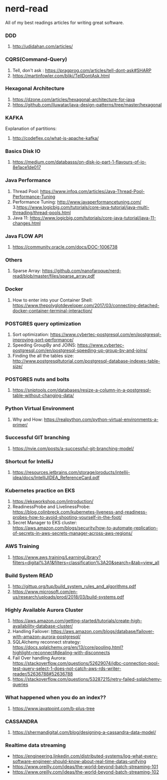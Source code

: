 # nerd-read
All of my best readings articles for writing great software.

### DDD
1. http://udidahan.com/articles/

### CQRS(Command-Query)
1. Tell, don't ask : https://pragprog.com/articles/tell-dont-ask#SHARP
2. https://martinfowler.com/bliki/TellDontAsk.html

### Hexagonal Architecture
1. https://dzone.com/articles/hexagonal-architecture-for-java
2. https://github.com/iluwatar/java-design-patterns/tree/master/hexagonal

### KAFKA
Explanation of partitions:
1. http://codeflex.co/what-is-apache-kafka/

### Basics Disk IO
1. https://medium.com/databasss/on-disk-io-part-1-flavours-of-io-8e1ace1de017

### Java Performance
1. Thread Pool: https://www.infoq.com/articles/Java-Thread-Pool-Performance-Tuning
2. Performance Tuning: http://www.javaperformancetuning.com/
3.https://www.logicbig.com/tutorials/core-java-tutorial/java-multi-threading/thread-pools.html
4. Java 11: https://www.logicbig.com/tutorials/core-java-tutorial/java-11-changes.html
### Java FLOW API
1. https://community.oracle.com/docs/DOC-1006738

### Others
1. Sparse Array: https://github.com/nanofaroque/nerd-read/blob/master/files/sparse_array.pdf

### Docker
1. How to enter into your Container Shell: https://www.thepolyglotdeveloper.com/2017/03/connecting-detached-docker-container-terminal-interaction/

### POSTGRES query optimization
1. Sort optimization: https://www.cybertec-postgresql.com/en/postgresql-improving-sort-performance/
2. Speeding GroupBy and JOINS: https://www.cybertec-postgresql.com/en/postgresql-speeding-up-group-by-and-joins/
3. Finding the all the tables size: http://www.postgresqltutorial.com/postgresql-database-indexes-table-size/
### POSTGRES nuts and bolts
1. https://sniptools.com/databases/resize-a-column-in-a-postgresql-table-without-changing-data/

### Python Virtual Environment
1. Why and How: https://realpython.com/python-virtual-environments-a-primer/

### Successful GIT branching
1. https://nvie.com/posts/a-successful-git-branching-model/

### Shortcut for IntelliJ
1. https://resources.jetbrains.com/storage/products/intellij-idea/docs/IntelliJIDEA_ReferenceCard.pdf

### Kubernetes practice on EKS
1. https://eksworkshop.com/introduction/
2. ReadinessProbe and LivelinessProbe: https://blog.colinbreck.com/kubernetes-liveness-and-readiness-probes-how-to-avoid-shooting-yourself-in-the-foot/
3. Secret Manager to EKS cluster: https://aws.amazon.com/blogs/security/how-to-automate-replication-of-secrets-in-aws-secrets-manager-across-aws-regions/
### AWS Training 
1. https://www.aws.training/LearningLibrary?filters=digital%3A1&filters=classification%3A20&search=&tab=view_all
### Build System READ
1. http://gittup.org/tup/build_system_rules_and_algorithms.pdf
2. https://www.microsoft.com/en-us/research/uploads/prod/2018/03/build-systems.pdf

### Highly Available Aurora Cluster
1. https://aws.amazon.com/getting-started/tutorials/create-high-availability-database-cluster/
2. Handling Failover: https://aws.amazon.com/blogs/database/failover-with-amazon-aurora-postgresql/
3. SQLAlchemy reconnect strategy: https://docs.sqlalchemy.org/en/13/core/pooling.html?highlight=reconnect#dealing-with-disconnects
4. Fail Over handling Aurora: https://stackoverflow.com/questions/52629074/jdbc-connection-pool-test-query-select-1-does-not-catch-aws-rds-writer-reader/52636788#52636788
5. https://stackoverflow.com/questions/53287215/retry-failed-sqlalchemy-queries

### What happened when you do an index??
1. https://www.javatpoint.com/b-plus-tree

### CASSANDRA 
1. https://shermandigital.com/blog/designing-a-cassandra-data-model/

### Realtime data streaming
* https://engineering.linkedin.com/distributed-systems/log-what-every-software-engineer-should-know-about-real-time-datas-unifying
* https://www.oreilly.com/ideas/the-world-beyond-batch-streaming-101
* https://www.oreilly.com/ideas/the-world-beyond-batch-streaming-102

